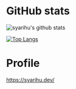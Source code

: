 # GitHub stats
![syarihu's github stats](https://github-readme-stats.vercel.app/api?username=syarihu&show_icons=true)

[![Top Langs](https://github-readme-stats.vercel.app/api/top-langs/?username=syarihu&layout=compact)](https://github.com/anuraghazra/github-readme-stats)

# Profile
https://syarihu.dev/


<!--
**syarihu/syarihu** is a ✨ _special_ ✨ repository because its `README.md` (this file) appears on your GitHub profile.

Here are some ideas to get you started:

- 🔭 I’m currently working on ...
- 🌱 I’m currently learning ...
- 👯 I’m looking to collaborate on ...
- 🤔 I’m looking for help with ...
- 💬 Ask me about ...
- 📫 How to reach me: ...
- 😄 Pronouns: ...
- ⚡ Fun fact: ...
-->
